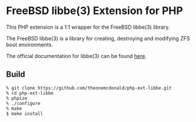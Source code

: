# FreeBSD libbe(3) Extension for PHP

This PHP extension is a 1:1 wrapper for the FreeBSD libbe(3) library.

The FreeBSD libbe(3) is a library for creating, destroying and modifying ZFS boot environments. 

The official documentation for libbe(3) can be found [here](https://www.freebsd.org/cgi/man.cgi?query=libbe&sektion=3&manpath=FreeBSD+13.0-RELEASE+and+Ports).

## Build

```
% git clone https://github.com/theonemcdonald/php-ext-libbe.git
% cd php-ext-libbe
% phpize
% ./configure
% make
$ make install
```
